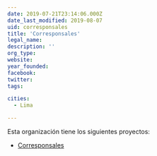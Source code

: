 ```yaml
---
date: 2019-07-21T23:14:06.000Z
date_last_modified: 2019-08-07
uid: corresponsales
title: 'Corresponsales'
legal_name: 
description: ''
org_type: 
website: 
year_founded: 
facebook: 
twitter: 
tags:

cities: 
  - Lima

---
```


Esta organización tiene los siguientes proyectos:

- [Corresponsales](/proyectos/corresponsales)
